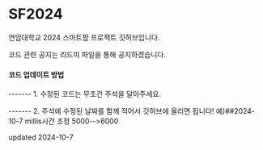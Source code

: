 # SF2024
연암대학교 2024 스마트팜 프로젝트 깃허브입니다.


코드 관련 공지는 리드미 파일을 통해 공지하겠습니다.


#### 코드 업데이트 방법


------- 1. 수정된 코드는 무조건 주석을 달아주세요.


------- 2. 주석에 수정된 날짜를 함께 적어서 깃허브에 올리면 됩니다! 예)##2024-10-7 millis시간 조정 5000-->6000


updated 2024-10-7


